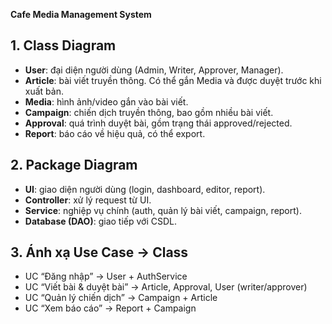 **Cafe Media Management System**

## 1. Class Diagram
- **User**: đại diện người dùng (Admin, Writer, Approver, Manager).  
- **Article**: bài viết truyền thông. Có thể gắn Media và được duyệt trước khi xuất bản.  
- **Media**: hình ảnh/video gắn vào bài viết.  
- **Campaign**: chiến dịch truyền thông, bao gồm nhiều bài viết.  
- **Approval**: quá trình duyệt bài, gồm trạng thái approved/rejected.  
- **Report**: báo cáo về hiệu quả, có thể export.  

## 2. Package Diagram
- **UI**: giao diện người dùng (login, dashboard, editor, report).  
- **Controller**: xử lý request từ UI.  
- **Service**: nghiệp vụ chính (auth, quản lý bài viết, campaign, report).  
- **Database (DAO)**: giao tiếp với CSDL.  

## 3. Ánh xạ Use Case → Class
- UC “Đăng nhập” → User + AuthService  
- UC “Viết bài & duyệt bài” → Article, Approval, User (writer/approver)  
- UC “Quản lý chiến dịch” → Campaign + Article  
- UC “Xem báo cáo” → Report + Campaign  

